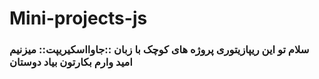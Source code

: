 # Mini-projects-js
<h3>                                                           سلام تو این ریپازیتوری  پروژه های کوچک با زبان ::جاوااسکیریپت:: میزنیم امید وارم  بکارتون بیاد دوستان <h3/>
